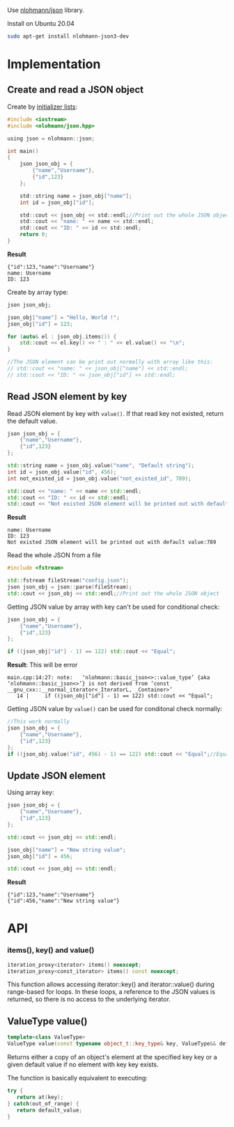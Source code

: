 Use [nlohmann/json](https://github.com/nlohmann/json) library.

Install on Ubuntu 20.04

```sh
sudo apt-get install nlohmann-json3-dev
```

# Implementation

## Create and read a JSON object

Create by [initializer lists](https://github.com/TranPhucVinh/Cplusplus/tree/master/Introduction/Function%20and%20variables#initializer-list):

```c
#include <iostream>
#include <nlohmann/json.hpp>

using json = nlohmann::json;

int main()
{
    json json_obj = {
        {"name","Username"},
        {"id",123}
    };

    std::string name = json_obj["name"];
    int id = json_obj["id"];

    std::cout << json_obj << std::endl;//Print out the whole JSON object
    std::cout << "name: " << name << std::endl;
    std::cout << "ID: " << id << std::endl;           
    return 0;
}
```
**Result**
```
{"id":123,"name":"Username"}
name: Username
ID: 123
```

Create by array type:

```cpp
json json_obj;

json_obj["name"] = "Hello, World !";
json_obj["id"] = 123;

for (auto& el : json_obj.items()) {
    std::cout << el.key() << " : " << el.value() << "\n";
}

//The JSON element can be print out normally with array like this:
// std::cout << "name: " << json_obj["name"] << std::endl;
// std::cout << "ID: " << json_obj["id"] << std::endl;           
```
## Read JSON element by key

Read JSON element by key with ``value()``. If that read key not existed, return the default value.

```cpp
json json_obj = {
    {"name","Username"},
    {"id",123}
};

std::string name = json_obj.value("name", "Default string");
int id = json_obj.value("id", 456);
int not_existed_id = json_obj.value("not_existed_id", 789);

std::cout << "name: " << name << std::endl;
std::cout << "ID: " << id << std::endl;           
std::cout << "Not existed JSON element will be printed out with default value:" << not_existed_id << std::endl;           
```
**Result**
```
name: Username
ID: 123
Not existed JSON element will be printed out with default value:789
```

Read the whole JSON from a file

```cpp
#include <fstream>

std::fstream fileStream("config.json");
json json_obj = json::parse(fileStream);
std::cout << json_obj << std::endl;//Print out the whole JSON object
```    

Getting JSON value by array with key can't be used for conditional check:

```cpp
json json_obj = {
    {"name","Username"},
    {"id",123}
};

if ((json_obj["id"] - 1) == 122) std::cout << "Equal";
```
**Result**: This will be error

```
main.cpp:14:27: note:   ‘nlohmann::basic_json<>::value_type’ {aka ‘nlohmann::basic_json<>’} is not derived from ‘const __gnu_cxx::__normal_iterator<_IteratorL, _Container>’
   14 |     if ((json_obj["id"] - 1) == 122) std::cout << "Equal";
```

Getting JSON value by ``value()`` can be used for conditonal check normally:

```cpp
//This work normally
json json_obj = {
    {"name","Username"},
    {"id",123}
};
if ((json_obj.value("id", 456) - 1) == 122) std::cout << "Equal";//Equal
```

## Update JSON element

Using array key:

```cpp
json json_obj = {
    {"name","Username"},
    {"id",123}
};

std::cout << json_obj << std::endl;

json_obj["name"] = "New string value";
json_obj["id"] = 456;

std::cout << json_obj << std::endl;
```
**Result**
```
{"id":123,"name":"Username"}
{"id":456,"name":"New string value"}
```
# API

### items(), key() and value()

```cpp
iteration_proxy<iterator> items() noexcept;
iteration_proxy<const_iterator> items() const noexcept;
```

This function allows accessing iterator::key() and iterator::value() during range-based for loops. In these loops, a reference to the JSON values is returned, so there is no access to the underlying iterator.

## ValueType value()

```cpp
template<class ValueType>
ValueType value(const typename object_t::key_type& key, ValueType&& default_value) const;
```

Returns either a copy of an object's element at the specified key key or a given default value if no element with key key exists.

The function is basically equivalent to executing:

```cpp
try {
   return at(key);
} catch(out_of_range) {
   return default_value;
}
```
